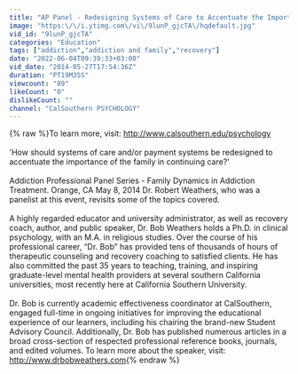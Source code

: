 ```yaml
---
title: "AP Panel - Redesigning Systems of Care to Accentuate the Importance of Family by Dr. Bob Weathers"
image: "https:\/\/i.ytimg.com\/vi\/9lunP_gjcTA\/hqdefault.jpg"
vid_id: "9lunP_gjcTA"
categories: "Education"
tags: ["addiction","addiction and family","recovery"]
date: "2022-06-04T09:39:33+03:00"
vid_date: "2014-05-27T17:54:36Z"
duration: "PT19M35S"
viewcount: "89"
likeCount: "0"
dislikeCount: ""
channel: "CalSouthern PSYCHOLOGY"
---
```

{% raw %}To learn more, visit: <a rel="nofollow" target="blank" href="http://www.calsouthern.edu/psychology">http://www.calsouthern.edu/psychology</a><br /><br />'How should systems of care and/or payment systems be redesigned to accentuate the importance of the family in continuing care?'<br /><br />Addiction Professional Panel Series - Family Dynamics in Addiction Treatment. Orange, CA  May 8, 2014  Dr. Robert Weathers, who was a panelist at this event, revisits some of the topics covered.  <br /><br />A highly regarded educator and university administrator, as well as recovery coach, author, and public speaker, Dr. Bob Weathers holds a Ph.D. in clinical psychology, with an M.A. in religious studies. Over the course of his professional career, “Dr. Bob” has provided tens of thousands of hours of therapeutic counseling and recovery coaching to satisfied clients. He has also committed the past 35 years to teaching, training, and inspiring graduate-level mental health providers at several southern California universities, most recently here at California Southern University. <br /><br />Dr. Bob is currently academic effectiveness coordinator at CalSouthern, engaged full-time in ongoing initiatives for improving the educational experience of our learners, including his chairing the brand-new Student Advisory Council. Additionally, Dr. Bob has published numerous articles in a broad cross-section of respected professional reference books, journals, and edited volumes. To learn more about the speaker, visit: <a rel="nofollow" target="blank" href="http://www.drbobweathers.com">http://www.drbobweathers.com</a>{% endraw %}
